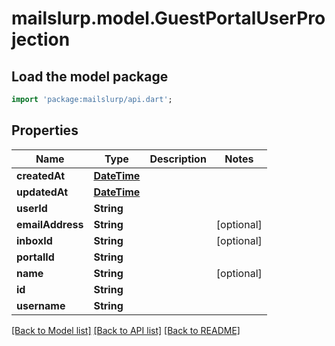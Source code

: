 # mailslurp.model.GuestPortalUserProjection

## Load the model package
```dart
import 'package:mailslurp/api.dart';
```

## Properties
Name | Type | Description | Notes
------------ | ------------- | ------------- | -------------
**createdAt** | [**DateTime**](DateTime) |  | 
**updatedAt** | [**DateTime**](DateTime) |  | 
**userId** | **String** |  | 
**emailAddress** | **String** |  | [optional] 
**inboxId** | **String** |  | [optional] 
**portalId** | **String** |  | 
**name** | **String** |  | [optional] 
**id** | **String** |  | 
**username** | **String** |  | 

[[Back to Model list]](../README#documentation-for-models) [[Back to API list]](../README#documentation-for-api-endpoints) [[Back to README]](../README)


